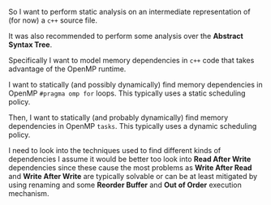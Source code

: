 So I want to perform static analysis on an intermediate representation of (for now) a `c++` source file.

It was also recommended to perform some analysis over the **Abstract Syntax Tree**.

Specifically I want to model memory dependencies in `c++` code that takes advantage of the OpenMP runtime.

I want to statically (and possibly dynamically) find memory dependencies in OpenMP `#pragma omp for` loops. This typically uses a static scheduling policy.

Then, I want to statically (and probably dynamically) find memory dependencies in OpenMP `tasks`. This typically uses a dynamic scheduling policy.

I need to look into the techniques used to find different kinds of dependencies I assume it would be better too look into **Read After Write** dependencies since these cause the most problems as **Write After Read** and **Write After Write** are typically solvable or can be at least mitigated by using renaming and some **Reorder Buffer** and **Out of Order** execution mechanism.
